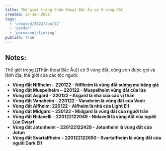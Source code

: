 ```yaml
---
title: Thế giới trong thần thoại Bắc Âu có 9 vùng đất
created: 22-Jan-2022
tags:
  - 'created/2022/Jan/22'
  - 'garden'
  - 'permanent/linking'
publish: True
---
```


## Notes:
Thế giới trong [[Thần thoại Bắc Âu]] có 9 vùng đất, cũng còn được gọi và lãnh địa, thế giới của các tộc người:

- __Vùng đất Niflheim__ – __220122 - Niflheim là vùng đất sương mù băng giá__
- __Vùng đất Muspelheim__ – __220122 - Muspelheim vùng đất của lửa__
- __Vùng đất Asgard__ - __220122 - Asgard là nhà của các vị thần__
- __Vùng đất Vanaheim__ – __220122 - Vanaheim là vùng đất của Vanir__
- __Vùng đất Alfheim__: __220122 - Alfheim là nhà của Light Elf__
- __Vùng đất Midgard__ – __220122 - Midgard là vùng đất của người trần__
- __Vùng đất Nidavelli__ – __220122122049 - Nidavelli là vùng đất của người Lùn Dwarf__
- __Vùng đất Jotunheim__ – __220122122429 - Jotunheim là vùng đất của Jotun__
- __Vùng đất Svartalfheim__ – __220122122650 - Svartalfheim là vùng đất của người Dark Elf__



